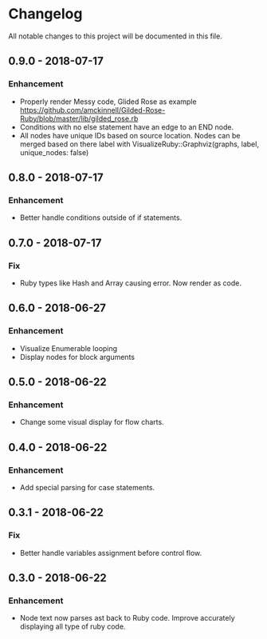 # Changelog
All notable changes to this project will be documented in this file.

## 0.9.0 - 2018-07-17
### Enhancement
* Properly render Messy code, Glided Rose as example https://github.com/amckinnell/Gilded-Rose-Ruby/blob/master/lib/gilded_rose.rb
* Conditions with no else statement have an edge to an END node.
* All nodes have unique IDs based on source location. 
Nodes can be merged based on there label with VisualizeRuby::Graphviz(graphs, label, unique_nodes: false)

## 0.8.0 - 2018-07-17
### Enhancement
* Better handle conditions outside of if statements.

## 0.7.0 - 2018-07-17
### Fix
* Ruby types like Hash and Array causing error. Now render as code.

## 0.6.0 - 2018-06-27
### Enhancement
* Visualize Enumerable looping
* Display nodes for block arguments

## 0.5.0 - 2018-06-22
### Enhancement
* Change some visual display for flow charts.

## 0.4.0 - 2018-06-22

### Enhancement
* Add special parsing for case statements.

## 0.3.1 - 2018-06-22

### Fix
* Better handle variables assignment before control flow. 

## 0.3.0 - 2018-06-22

### Enhancement
* Node text now parses ast back to Ruby code. Improve accurately displaying all type of ruby code.
